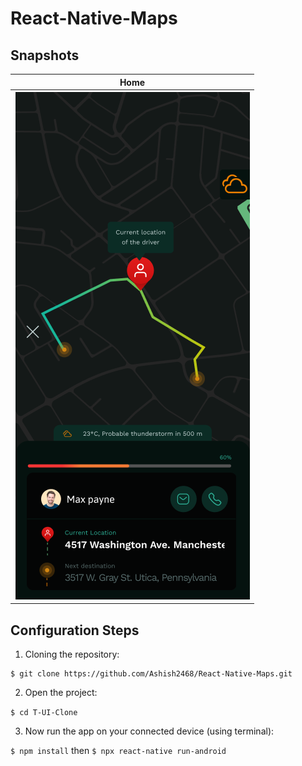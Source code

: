 # React-Native-Maps
## Snapshots

Home               |               
:-------------------------:|
![](/\Snapshotss/Screenshot.png)||![](/Snapshotss/Screenshot.png)|


## Configuration Steps
1. Cloning the repository:

```
$ git clone https://github.com/Ashish2468/React-Native-Maps.git
```

2. Open the project:

`$ cd T-UI-Clone`

3. Now run the app on your connected device (using terminal):

`$ npm install` then
`$ npx react-native run-android`

